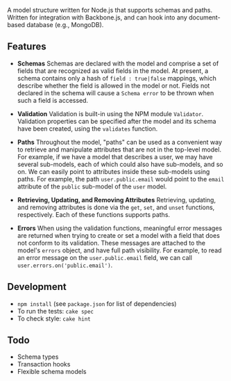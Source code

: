 A model structure written for Node.js that supports schemas and paths. Written for integration with Backbone.js, and can hook into any document-based database (e.g., MongoDB).

## Features ##
* **Schemas**
  Schemas are declared with the model and comprise a set of fields that are recognized as valid fields in the model. At present, a schema contains only a hash of `field : true|false` mappings, which describe whether the field is allowed in the model or not. Fields not declared in the schema will cause a `Schema error` to be thrown when such a field is accessed.

* **Validation**
  Validation is built-in using the NPM module `Validator`. Validation properties can be specified after the model and its schema have been created, using the `validates` function.

* **Paths**
  Throughout the model, "paths" can be used as a convenient way to retrieve and manipulate attributes that are not in the top-level model. For example, if we have a model that describes a user, we may have several sub-models, each of which could also have sub-models, and so on. We can easily point to attributes inside these sub-models using paths. For example, the path `user.public.email` would point to the `email` attribute of the `public` sub-model of the `user` model.

* **Retrieving, Updating, and Removing Attributes**
  Retrieving, updating, and removing attributes is done via the `get`, `set`, and `unset` functions, respectively. Each of these functions supports paths.

* **Errors**
  When using the validation functions, meaningful error messages are returned when trying to create or set a model with a field that does not conform to its validation. These messages are attached to the model's `errors` object, and have full path visibility. For example, to read an error message on the `user.public.email` field, we can call `user.errors.on('public.email')`.

## Development ##
* `npm install` (see `package.json` for list of dependencies)
* To run the tests: `cake spec`
* To check style: `cake hint`

## Todo ##
* Schema types
* Transaction hooks
* Flexible schema models
